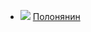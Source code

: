 * ![](/books/sf_history/Олег%20Гончаров/Полонянин.jpg) [Полонянин](/books/sf_history/Олег%20Гончаров/Полонянин)